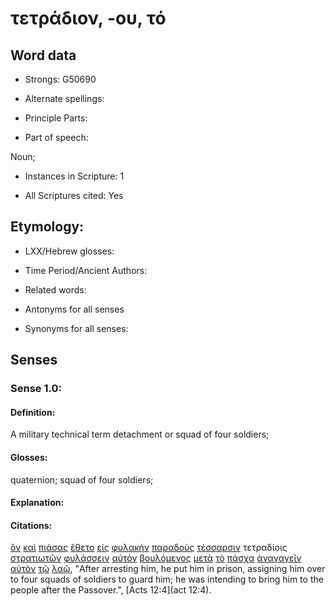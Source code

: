 # τετράδιον, -ου, τό 

<!-- Status: S2=NeedsFinalCheck -->
<!-- Lexica used for edits: BDAG, FFM, LN, A-S -->

## Word data

* Strongs: G50690

* Alternate spellings:

* Principle Parts: 

* Part of speech: 

Noun;

* Instances in Scripture: 1

* All Scriptures cited: Yes

## Etymology: 

* LXX/Hebrew glosses: 

* Time Period/Ancient Authors: 

* Related words: 

* Antonyms for all senses

* Synonyms for all senses: 

## Senses 

### Sense 1.0:

#### Definition: 

A military technical term detachment or squad of four soldiers;

#### Glosses:

quaternion; squad of four soldiers;

#### Explanation:

#### Citations:

[ὃν](../G37390/01.md) [καὶ](../G25320/01.md) [πιάσας](../G40840/01.md) [ἔθετο](../G50870/01.md) [εἰς](../G15190/01.md) [φυλακήν](../G54380/01.md) [παραδοὺς](../G38600/01.md) [τέσσαρσιν](../G50640/01.md) τετραδίοις [στρατιωτῶν](../G47570/01.md) [φυλάσσειν](../G54420/01.md) [αὐτόν](../G08460/01.md) [βουλόμενος](../G10140/01.md) [μετὰ](../G33260/01.md) [τὸ](../G35880/01.md) [πάσχα](../G39570/01.md) [ἀναγαγεῖν](../G03210/01.md) [αὐτὸν](../G08460/01.md) [τῷ](../G35880/01.md) [λαῷ](../G29920/01.md), 
"After arresting him, he put him in prison, assigning him over to four squads of soldiers to guard him; he was intending to bring him to the people after the Passover.", 
[Acts 12:4](act 12:4).
